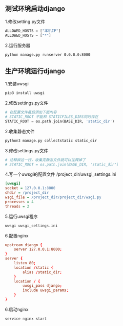 ## 测试环境启动django
1.修改setting.py文件
```py
ALLOWED_HOSTS = ["本机IP"]
ALLOWED_HOSTS = ["*"]
```

2.运行服务器
```bash
python manage.py runserver 0.0.0.0:8000
```

## 生产环境运行django
1.安装uwsgi
```bash
pip3 install uwsgi
```

2.修改settings.py文件
```python
# 在配置文件最后添加下面内容
# STATIC_ROOT 不能和 STATICFILES_DIRS同时存在
STATIC_ROOT = os.path.join(BASE_DIR, 'static_dir')
```

2.收集静态文件
```bash
python3 manage.py collectstatic static_dir
```

3.修改settings.py文件
```python
# 注释掉这一行，收集完静态文件就可以注释掉了
# STATIC_ROOT = os.path.join(BASE_DIR, 'static_dir')
```

4.写一个uwsgi的配置文件 /project_dir/uwsgi_settings.ini
```ini
[uwsgi]
socket = 127.0.0.1:8000
chdir = /project_dir
wsgi_file = /project_dir/project_dir/wsgi.py
processes = 4
threads = 2
```

5.运行uwsgi程序
```bash
uwsgi uwsgi_settings.ini
```

6.配置nginx
```nginx.conf
upstream django {
    server 127.0.0.1:8000;
}
server {
    listen 80;
    location /static {
        alias /static_dir;
    }
    location / {
        uwsgi_pass django;
        include uwsgi_params;
    }
}
```

6.启动nginx
```bash
service nginx start
```
